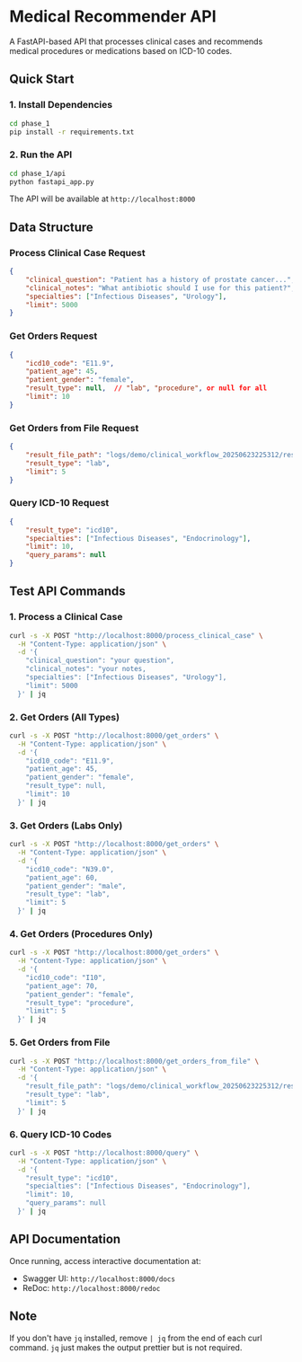 # Medical Recommender API

A FastAPI-based API that processes clinical cases and recommends medical procedures or medications based on ICD-10 codes.

## Quick Start

### 1. Install Dependencies
```bash
cd phase_1
pip install -r requirements.txt
```

### 2. Run the API
```bash
cd phase_1/api
python fastapi_app.py
```

The API will be available at `http://localhost:8000`

## Data Structure

### Process Clinical Case Request
```json
{
    "clinical_question": "Patient has a history of prostate cancer...",
    "clinical_notes": "What antibiotic should I use for this patient?",
    "specialties": ["Infectious Diseases", "Urology"],
    "limit": 5000
}
```

### Get Orders Request
```json
{
    "icd10_code": "E11.9",
    "patient_age": 45,
    "patient_gender": "female",
    "result_type": null,  // "lab", "procedure", or null for all
    "limit": 10
}
```

### Get Orders from File Request
```json
{
    "result_file_path": "logs/demo/clinical_workflow_20250623225312/result.csv",
    "result_type": "lab",
    "limit": 5
}
```

### Query ICD-10 Request
```json
{
    "result_type": "icd10",
    "specialties": ["Infectious Diseases", "Endocrinology"],
    "limit": 10,
    "query_params": null
}
```

## Test API Commands

### 1. Process a Clinical Case
```bash
curl -s -X POST "http://localhost:8000/process_clinical_case" \
  -H "Content-Type: application/json" \
  -d '{
    "clinical_question": "your question",
    "clinical_notes": "your notes,
    "specialties": ["Infectious Diseases", "Urology"],    
    "limit": 5000                                         
  }' | jq
```

### 2. Get Orders (All Types)
```bash
curl -s -X POST "http://localhost:8000/get_orders" \
  -H "Content-Type: application/json" \
  -d '{
    "icd10_code": "E11.9",
    "patient_age": 45,
    "patient_gender": "female",
    "result_type": null,
    "limit": 10
  }' | jq
```

### 3. Get Orders (Labs Only)
```bash
curl -s -X POST "http://localhost:8000/get_orders" \
  -H "Content-Type: application/json" \
  -d '{
    "icd10_code": "N39.0",
    "patient_age": 60,
    "patient_gender": "male",
    "result_type": "lab",
    "limit": 5
  }' | jq
```

### 4. Get Orders (Procedures Only)
```bash
curl -s -X POST "http://localhost:8000/get_orders" \
  -H "Content-Type: application/json" \
  -d '{
    "icd10_code": "I10",
    "patient_age": 70,
    "patient_gender": "female",
    "result_type": "procedure",
    "limit": 5
  }' | jq
```

### 5. Get Orders from File
```bash
curl -s -X POST "http://localhost:8000/get_orders_from_file" \
  -H "Content-Type: application/json" \
  -d '{
    "result_file_path": "logs/demo/clinical_workflow_20250623225312/result.csv",
    "result_type": "lab",
    "limit": 5
  }' | jq
```

### 6. Query ICD-10 Codes
```bash
curl -s -X POST "http://localhost:8000/query" \
  -H "Content-Type: application/json" \
  -d '{
    "result_type": "icd10",
    "specialties": ["Infectious Diseases", "Endocrinology"],  
    "limit": 10,                                             
    "query_params": null
  }' | jq
```

## API Documentation

Once running, access interactive documentation at:
- Swagger UI: `http://localhost:8000/docs`
- ReDoc: `http://localhost:8000/redoc`

## Note

If you don't have `jq` installed, remove `| jq` from the end of each curl command. `jq` just makes the output prettier but is not required.

